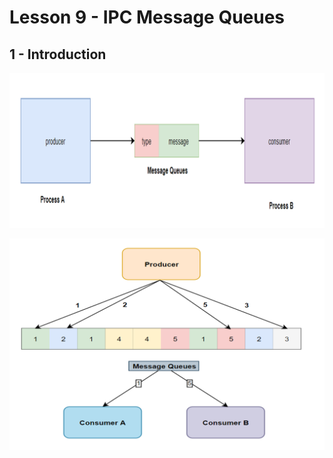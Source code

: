 # Lesson 9 - IPC Message Queues

## 1 - Introduction

![alt text](_assets/messageQueue.png)

![alt text](_assets/messageQueue2.png)
